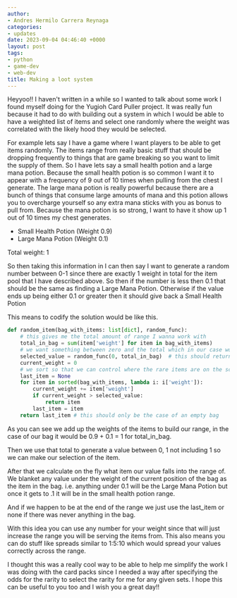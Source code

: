 ```yaml
---
author:
- Andres Hermilo Carrera Reynaga
categories:
- updates
date: 2023-09-04 04:46:40 +0000
layout: post
tags:
- python
- game-dev
- web-dev
title: Making a loot system
---
```


Heyyoo!! I haven't written in a while so I wanted to talk about some work I found myself doing for the Yugioh Card Puller project. It was really fun because it had to do with building out a system in which I would be able to have a weighted list of items and select one randomly where the weight was correlated with the likely hood they would be selected. 

For example lets say I have a
game where I want players to be able to get items randomly. The items range from really basic stuff that should be dropping frequently
to things that are game breaking so you want to limit the supply of them. So I have lets say a small health potion and a large mana potion.
Because the small health potion is so common I want it to appear with a frequency of 9 out of 10 times when pulling from the chest I generate.
The large mana potion is really powerful because there are a bunch of things that consume large amounts of mana and this potion allows you to overcharge 
yourself so any extra mana sticks with you as bonus to pull from. Because the mana potion is so strong, I want to have it show up 1 out of 10 times my 
chest generates.

- Small Health Potion (Weight 0.9)
- Large Mana Potion (Weight 0.1)

Total weight: 1

So then taking this information in I can then say I want to generate a random number between 0-1 since there are exactly 1 weight in total for the item 
pool that I have described above. So then if the number is less then 0.1 that should be the same as finding a Large Mana Potion. Otherwise if the value ends up 
being either 0.1 or greater then it should give back a Small Health Potion

This means to codify the solution would be like this.

````python
def random_item(bag_with_items: list[dict], random_func):
    # this gives me the total amount of range I wanna work with
    total_in_bag = sum(item['weight'] for item in bag_with_items)  
    # we want something between zero and the total which in our case would be 1 
    selected_value = random_func(0, total_in_bag)  # this should return a non-inclusive for the max
    current_weight = 0
    # we sort so that we can control where the rare items are on the scale but it isn't needed
    last_item = None
    for item in sorted(bag_with_items, lambda i: i['weight']): 
        current_weight += item['weight']
        if current_weight > selected_value:
            return item
        last_item = item
    return last_item # this should only be the case of an empty bag

````

As you can see we add up the weights of the items to build our range,
in the case of our bag it would be 0.9 + 0.1 = 1 for total_in_bag.

Then we use that total to generate a value between 0, 1 not including 1
so we can make our selection of the item.

After that we calculate on the fly what item our value falls into the range of.
We blanket any value under the weight of the current position of the bag as the item in the bag.
i.e. anything under 0.1 will be the Large Mana Potion but once it gets to .1 it will be in the small health potion range.

And if we happen to be at the end of the range we just use the last_item or none if there was never anything in the bag.

With this idea you can use any number for your weight since that will just increase the range you will be serving the items
from. This also means you can do stuff like spreads similar to 1:5:10 which would spread your values correctly across the range.

I thought this was a really cool way to be able to help me simplify the work I was doing with the card packs since I needed a way 
after specifying the odds for the rarity to select the rarity for me for any given sets.
I hope this can be useful to you too and I wish you a great day!!